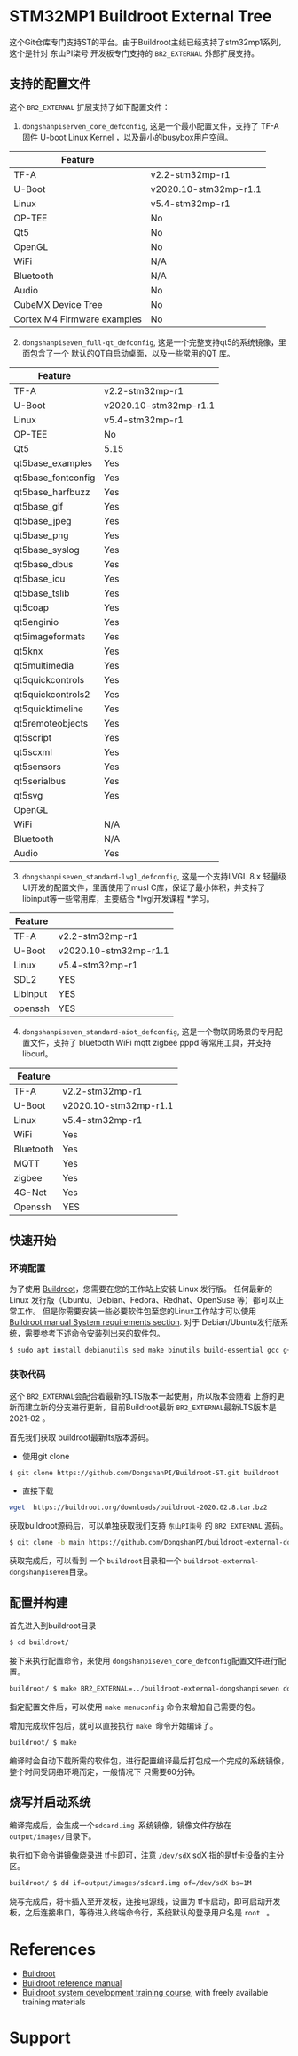 # STM32MP1 Buildroot External Tree

这个Git仓库专门支持ST的平台。由于Buildroot主线已经支持了stm32mp1系列，这个是针对 东山PI柒号 开发板专门支持的 `BR2_EXTERNAL` 外部扩展支持。

## 支持的配置文件

这个 `BR2_EXTERNAL` 扩展支持了如下配置文件：

1. `dongshanpiserven_core_defconfig`, 这是一个最小配置文件，支持了 TF-A 固件 U-boot Linux Kernel ，以及最小的busybox用户空间。
  

| Feature |     |
| --- | --- |
| TF-A | v2.2-stm32mp-r1 |
| U-Boot | v2020.10-stm32mp-r1.1 |
| Linux | v5.4-stm32mp-r1 |
| OP-TEE | No  |
| Qt5 | No  |
| OpenGL | No  |
| WiFi | N/A |
| Bluetooth | N/A |
| Audio | No  |
| CubeMX Device Tree | No  |
| Cortex M4 Firmware examples | No  |

2. `dongshanpiseven_full-qt_defconfig`, 这是一个完整支持qt5的系统镜像，里面包含了一个 默认的QT自启动桌面，以及一些常用的QT 库。

| Feature |     |
| --- | --- |
| TF-A | v2.2-stm32mp-r1 |
| U-Boot | v2020.10-stm32mp-r1.1 |
| Linux | v5.4-stm32mp-r1 |
| OP-TEE | No  |
| Qt5 | 5.15 |
| qt5base_examples	| Yes |
| qt5base_fontconfig| Yes |
| qt5base_harfbuzz	| Yes |
| qt5base_gif		| Yes |
| qt5base_jpeg		| Yes |
| qt5base_png		| Yes |
| qt5base_syslog	| Yes |
| qt5base_dbus		| Yes |
| qt5base_icu		| Yes |
| qt5base_tslib		| Yes |
| qt5coap			| Yes |
| qt5enginio		| Yes |
| qt5imageformats	| Yes |
| qt5knx			| Yes |
| qt5multimedia		| Yes |
| qt5quickcontrols	| Yes |
| qt5quickcontrols2	| Yes |
| qt5quicktimeline	| Yes |
| qt5remoteobjects	| Yes |
| qt5script			| Yes |
| qt5scxml			| Yes |
| qt5sensors		| Yes |
| qt5serialbus		| Yes |
| qt5svg			| Yes |
| OpenGL |   |
| WiFi | N/A |
| Bluetooth | N/A |
| Audio | Yes  |


3. `dongshanpiseven_standard-lvgl_defconfig`, 这是一个支持LVGL 8.x 轻量级UI开发的配置文件，里面使用了musl C库，保证了最小体积，并支持了libinput等一些常用库，主要结合 *lvgl开发课程 *学习。


| Feature |     |
| --- | --- |
| TF-A | v2.2-stm32mp-r1 |
| U-Boot | v2020.10-stm32mp-r1.1 |
| Linux | v5.4-stm32mp-r1 |
| SDL2 | YES  |
| Libinput | YES  |
| openssh | YES  |



4. `dongshanpiseven_standard-aiot_defconfig`, 这是一个物联网场景的专用配置文件，支持了 bluetooth   WiFi mqtt zigbee pppd 等常用工具，并支持libcurl。

| Feature |     |
| --- | --- |
| TF-A | v2.2-stm32mp-r1 |
| U-Boot | v2020.10-stm32mp-r1.1 |
| Linux | v5.4-stm32mp-r1 |
| WiFi | Yes |
| Bluetooth | Yes |
| MQTT | Yes  |
| zigbee | Yes  |
| 4G-Net | Yes  |
| Openssh | YES  |

## 快速开始

### 环境配置

 为了使用 [Buildroot](https://www.builroot.org)，您需要在您的工作站上安装 Linux 发行版。 任何最新的 Linux 发行版（Ubuntu、Debian、Fedora、Redhat、OpenSuse 等）都可以正常工作。
但是你需要安装一些必要软件包至您的Linux工作站才可以使用[Buildroot manual System requirements section](https://buildroot.org/downloads/manual/manual.html#requirement). 对于 Debian/Ubuntu发行版系统，需要参考下述命令安装列出来的软件包。

```bash
$ sudo apt install debianutils sed make binutils build-essential gcc g++ bash patch gzip bzip2 perl tar cpio unzip rsync file bc git libssl-dev
```

### 获取代码

 这个 `BR2_EXTERNAL`会配合着最新的LTS版本一起使用，所以版本会随着 上游的更新而建立新的分支进行更新，目前Buildroot最新 `BR2_EXTERNAL`最新LTS版本是 2021-02 。

首先我们获取 buildroot最新lts版本源码。

- 使用git clone
  

```bash
$ git clone https://github.com/DongshanPI/Buildroot-ST.git buildroot
```

- 直接下载
  

```bash
wget  https://buildroot.org/downloads/buildroot-2020.02.8.tar.bz2
```

 获取buildroot源码后，可以单独获取我们支持 `东山PI柒号` 的 `BR2_EXTERNAL` 源码。

```bash
$ git clone -b main https://github.com/DongshanPI/buildroot-external-dongshanpiseven.git
```

获取完成后，可以看到 一个 `buildroot`目录和一个 `buildroot-external-dongshanpiseven`目录。

## 配置并构建

 首先进入到buildroot目录

```bash
$ cd buildroot/
```

 接下来执行配置命令，来使用 `dongshanpiseven_core_defconfig`配置文件进行配置。

```bash
buildroot/ $ make BR2_EXTERNAL=../buildroot-external-dongshanpiseven dongshanpiseven_core_defconfig
```

 指定配置文件后，可以使用 `make menuconfig` 命令来增加自己需要的包。

 增加完成软件包后，就可以直接执行 `make `命令开始编译了。

```bash
buildroot/ $ make
```

 编译时会自动下载所需的软件包，进行配置编译最后打包成一个完成的系统镜像，整个时间受网络环境而定，一般情况下 只需要60分钟。

## 烧写并启动系统

 编译完成后，会生成一个`sdcard.img `系统镜像，镜像文件存放在 `output/images/`目录下。

 执行如下命令讲镜像烧录进 tf卡即可，注意 `/dev/sdX` sdX 指的是tf卡设备的主分区。

```bash
buildroot/ $ dd if=output/images/sdcard.img of=/dev/sdX bs=1M
```

 烧写完成后，将卡插入至开发板，连接电源线，设置为 tf卡启动，即可启动开发板，之后连接串口，等待进入终端命令行，系统默认的登录用户名是 `root ` 。

# References

- [Buildroot](https://buildroot.org/)
- [Buildroot reference manual](https://buildroot.org/downloads/manual/manual.html)
- [Buildroot system development training
  course](https://bootlin.com/training/buildroot/), with freely
  available training materials

# Support
